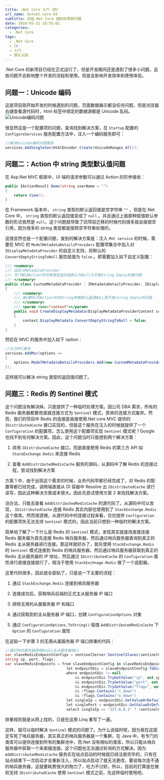 ```yaml
---
title: .Net Core 入门（四）
url_name: dotnet-core-04
subtitle: 总结.Net Core 碰到的零碎问题
date: 2018-05-31 19:55:02
categories:
  - .Net Core
tags:
  - .Net Core
  - C#
  - 入门
  - 很久以前
---
```


.Net Core 的新项目已经在正式运行了，但是开发期间还是遇到了很多小问题，这些问题不会影响整个开发的流程和使用，但是会影响开发效率和使用体验。

<!-- more -->

## 问题一：Unicode 编码

这是项目刚开始开发的时候遇到的问题，页面数据展示都没任何问题，但是浏览器右键查看源代码时，html 标签中绑定的数据源都是 Unicode 乱码。
![Unicode编码问题](https://image.dunbreak.cn/past/unicode-encoding-error.png)

很显然这是一个配置项的问题，查询找到解决方案，在 `Startup` 配置的 `ConfigureServices` 服务配置方法中，注入一个编码服务即可：

```csharp
//解决Unicode编码问题服务
services.AddSingleton(HtmlEncoder.Create(UnicodeRanges.All));
```

## 问题二：Action 中 string 类型默认值问题

在 Asp.Net MVC 框架中，UI 端的请求参数可以通过 Action 的形参接收：

```csharp
public IActionResult Demo(string userName = "")
{
    return View();
}
```

在 Framework 版本中， `string` 类型的默认返回值是空字符串 `""` ，但是在.Net Core 中， `string` 类型的默认返回值变成了 `null` 。并且通过上面那种赋值默认参数的形式依然是 `null`，这个问题就导致了旧项目迁移的时候代码很多就会报错空引用，因为很多的 string 类型都是按照空字符串处理的。

这很显然也是一个配置问题，查到的解决方案是：注入 `MVC service` 的时候，需要在 MVC 的 `ModelMetadataDetailsProviders` 配置项集合中加入对 `IDisplayMetadataProvider` 的自定义支持，将默认的 `ConvertEmptyStringToNull` 属性赋值为 `false` 。即需要加入如下自定义配置：

```csharp
/// <summary>
/// 自定义MetadataProvider
/// 专门解决Action字符串类型返回值默认为Null为不是String.Empty的难问题
/// </summary>
public class CustomMetadataProvider : IMetadataDetailsProvider, IDisplayMetadataProvider
{
    /// <summary>
    /// 解决MVC的Action中的String参数默认返回NULL而不是string.Empty的问题
    /// </summary>
    /// <param name="context"></param>
    public void CreateDisplayMetadata(DisplayMetadataProviderContext context)
    {
        context.DisplayMetadata.ConvertEmptyStringToNull = false;
    }
}
```

然后在 MVC 的服务中加入如下 option：

```csharp
//注入MVC服务
services.AddMvc(options =>
{
    options.ModelMetadataDetailsProviders.Add(new CustomMetadataProvider());
});
```

这样就可以解决 string 类型的返回值问题了。

## 问题三：Redis 的 Sentinel 模式

这个问题没有解决掉，只是提供了一种临时处理方案。因公司 DBA 需求，所有的 Redis 服务器都要改直接连接方式为 `Sentinel` 模式，原来的连接方式废弃。然而，我们的项目中 Redis 的连接是直接使用.Net core MVC 提供的 `IDistributedCache` 接口实现的，但是这个服务在注入的时候就提供了一个 `Configuration` 的配置项，怎么使用这个配置项实现 `Sentinel` 模式呢？Google 也找不到任何解决方案。因此，这个问题当时只能想到两个解决方案：

1. 弃用 `IDistributedCache` 接口，而是直接使用 Redis 的第三方 API 如 `StackExchange.Redis` 来连接 Redis

2. 查看 `AddDistributedRedisCache` 服务的源码，从源码中了解 Redis 的连接过程，尝试找到解决方案

方案 1 中，由于出现这个需求的时候，业务代码早都已经完成了，对 Redis 的配置等都已经完成，调用端直接从 DI 容器中 Resolve 出 `IDistributedCache` 进行读写，因此这种解决方案成本很大。因此先尝试使用方案 2 来找找解决方案。

没办法，只能去查看 `AddDistributedRedisCache` 的源代码了。从源码中可以发现， `IDistributedCache` 连接 Redis 其实内部也使用到了 `StackExchange.Redis` 这个类库。然而很遗憾，从源代码中的连接过程来看，仅仅提供 `Configuration` 的配置项失无法支持 `Sentinel` 模式的。因此当前只想到一种临时的解决方案。

简单地了解了一下什么是 Redis 的 `Sentinel` 模式，发现其实就是改直接连接 Redis 服务器为首先连接 Redis 哨兵服务器，然后通过哨兵服务器查询到真正的 Redis 主从服务器进行连接。那这样就好办了，我先使用 `StackExchange.Redis` 的 `Sentinel` 模式连接到 Redis 的哨兵服务器，然后通过哨兵服务器获取到真正的 Redis 主从服务器的 IP 地址，然后通过 `IDistributedCache` 的 `Configuration` 属性进行直接连接就行了，相当于使用 `StackExchnage.Redis` 做了一个适配器。

这里代码很多，因此就全部贴了，只是说一下主要的流程：

1. 通过 `StackExchange.Redis` 连接到哨兵服务器

2. 连接成功后，获取哨兵后端的正式主从服务器 IP 端口

3. 排除无用的从属服务器 IP 和端口

4. 通过获取到的主从服务器 IP 端口，创建 `ConfigurationOptions` 对象

5. 通过 `ConfigurationOptions.ToString()` 赋值 `AddDistributedRedisCache` 下 `Option` 的 `Configuration` 属性

在这贴一下步骤 3 的无用从属服务器 IP 端口排重的代码：

```csharp
//通过哨兵服务器获取Redis主从服务器端口
var slaveRedisEndpointConfigs = sentinelServer.SentinelSlaves(sentinelConfig.ServiceName);
string ip, port, flags;
var slaveRedisEndpoints = from slaveEndpointConfig in slaveRedisEndpointConfigs
                            let endpointDic = slaveEndpointConfig.ToDictionary()
                            where endpointDic != null
                                && endpointDic.TryGetValue("ip", out ip)
                                && endpointDic.TryGetValue("port", out port)
                                && endpointDic.TryGetValue("flags", out flags)
                                && !flags.Contains("s_down")
                                && !flags.Contains("o_down")
                            let singleIp = endpointDic.GetValueOrDefault("ip", "")
                            let singlePort = endpointDic.GetValueOrDefault("port", "")
                            select singleIp == "127.0.0.1" ? (sentinelConfig.EndPoints.First() as IPEndPoint).Address.ToString() : $"{ singleIp }:{ singlePort }";
```

排重规则我是从网上找的，只是在这用 Linq 重写了一遍。

这样，就可以临时解决 `Sentinel` 模式的问题了。为什么说临时呢，因为我在这固定写死了哨兵服务器，其实真正的哨兵服务器是一个集群，在 Java 中，有专门的类库可以提供连接到所有的集群池中，而.Net 没有相似的类库，所以只能从哨兵服务器中获取一个来直接连接。这个问题也无法通过轮询的方式解决。因为 `AddDistributedRedisCache` 服务实在站点启动的时候就已经注册完毕的，只有在站点结束下一次启动才会重新注入，所以站点启动了就无法更改，要说每次连不通的哨兵服务器，这就要耗费很大的物力了，吃力不讨好。所以，目前的打算是在微软支持 `IDistributedCache` 使用 `Sentinel` 模式之前，先这样临时使用吧。
